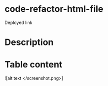 # code-refactor-html-file
Deployed link

# Description

# Table content
![alt text </screenshot.png>]

